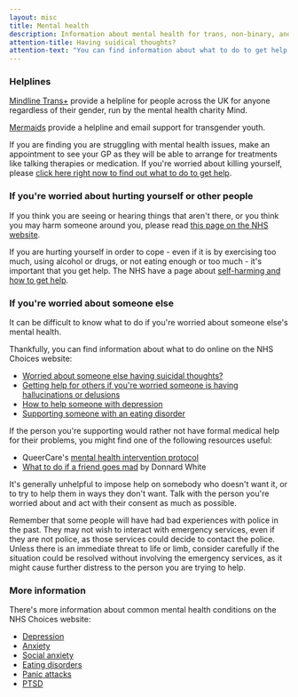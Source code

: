 ```yaml
---
layout: misc
title: Mental health
description: Information about mental health for trans, non-binary, and gender non-conforming people in the UK
attention-title: Having suidical thoughts?
attention-text: "You can find information about what to do to get help on [the NHS Choices website](https://www.nhs.uk/conditions/suicide/)."
---
```


### Helplines

[Mindline Trans+](https://bristolmind.org.uk/help-and-counselling/mindline-transplus/) provide a helpline for people across the UK for anyone regardless of their gender, run by the mental health charity Mind.

[Mermaids](https://mermaidsuk.org.uk/contact-us/) provide a helpline and email support for transgender youth.

If you are finding you are struggling with mental health issues, make an appointment to see your GP as they will be able to arrange for treatments like talking therapies or medication. If you're worried about killing yourself, please [click here right now to find out what to do to get help](https://www.nhs.uk/conditions/suicide/).

### If you're worried about hurting yourself or other people

If you think you are seeing or hearing things that aren't there, or you think you may harm someone around you, please read [this page on the NHS website](https://www.nhs.uk/conditions/psychosis/).

If you are hurting yourself in order to cope - even if it is by exercising too much, using alcohol or drugs, or not eating enough or too much - it's important that you get help. The NHS have a page about [self-harming and how to get help](https://www.nhs.uk/conditions/self-harm).

### If you're worried about someone else

It can be difficult to know what to do if you're worried about someone else's mental health.

Thankfully, you can find information about what to do online on the NHS Choices website:

- [Worried about someone else having suicidal thoughts?](https://www.nhs.uk/conditions/suicide/#worried-about-someone-else)
- [Getting help for others if you're worried someone is having hallucinations or delusions](https://www.nhs.uk/conditions/psychosis/#getting-help-for-others)
- [How to help someone with depression](https://www.nhs.uk/conditions/stress-anxiety-depression/signs-someone-is-depressed/)
- [Supporting someone with an eating disorder](https://www.nhs.uk/live-well/healthy-weight/supporting-someone-with-an-eating-disorder/)

If the person you're supporting would rather not have formal medical help for their problems, you might find one of the following resources useful:

- QueerCare's [mental health intervention protocol](https://wiki.queercare.network/Mental_Health_Intervention_Protocol)
- [What to do if a friend goes mad](https://asylummagazine.org/2019/03/what-to-do-if-a-friend-goes-mad-by-donnard-white/?fbclid=IwAR1OH7o6Q07h7ekQ1BRz4dBmnYi-_ex3DePsjvsF5O6mKdMSfxQwUmiGqRU) by Donnard White

It's generally unhelpful to impose help on somebody who doesn't want it, or to try to help them in ways they don't want. Talk with the person you're worried about and act with their consent as much as possible.

Remember that some people will have had bad experiences with police in the past. They may not wish to interact with emergency services, even if they are not police, as those services could decide to contact the police. Unless there is an immediate threat to life or limb, consider carefully if the situation could be resolved without involving the emergency services, as it might cause further distress to the person you are trying to help.

### More information

There's more information about common mental health conditions on the NHS Choices website:

- [Depression](https://www.nhs.uk/conditions/clinical-depression/)
- [Anxiety](https://www.nhs.uk/conditions/generalised-anxiety-disorder/)
- [Social anxiety](https://www.nhs.uk/conditions/social-anxiety/)
- [Eating disorders](https://www.nhs.uk/conditions/eating-disorders/)
- [Panic attacks](https://www.nhs.uk/conditions/panic-disorder/)
- [PTSD](https://www.nhs.uk/conditions/post-traumatic-stress-disorder-ptsd/)

